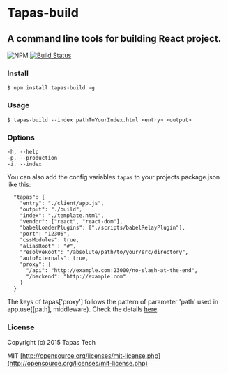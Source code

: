 # Tapas-build

## A command line tools for building React project.

![NPM](https://img.shields.io/npm/v/tapas-build.svg)
[![Build Status](https://travis-ci.org/TapasFE/tapas-build.svg)](https://travis-ci.org/TapasFE/tapas-build)

### Install

``` shell
$ npm install tapas-build -g
```

### Usage

``` shell
$ tapas-build --index pathToYourIndex.html <entry> <output>
```

### Options

```
-h, --help
-p, --production
-i. --index
```

You can also add the config variables `tapas` to your projects package.json like this:

```
  "tapas": {
    "entry": "./client/app.js",
    "output": "./build",
    "index": "./template.html",
    "vendor": ["react", "react-dom"],
    "babelLoaderPlugins": ["./scripts/babelRelayPlugin"],
    "port": "12306",
    "cssModules": true,
    "aliasRoot" : "#",
    "resolveRoot": "/absolute/path/to/your/src/directory",
    "autoExternals": true,
    "proxy": {
      "/api": "http://example.com:23000/no-slash-at-the-end",
      "/backend": "http://example.com"
    }
  }
```

The keys of tapas['proxy'] follows the pattern of parameter 'path' used in app.use([path], middleware). Check the details [here](http://expressjs.com/en/api.html#app.use).

### License

Copyright (c) 2015 Tapas Tech

MIT [http://opensource.org/licenses/mit-license.php](http://opensource.org/licenses/mit-license.php)
